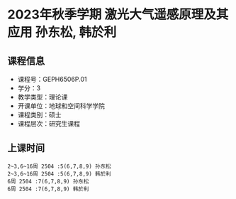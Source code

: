 # 2023年秋季学期 激光大气遥感原理及其应用 孙东松, 韩於利






## 课程信息

- 课程号：GEPH6506P.01
- 学分：3
- 教学类型：理论课
- 开课单位：地球和空间科学学院
- 课程类别：硕士
- 课程层次：研究生课程

## 上课时间

```
2~3,6~16周 2504 :5(6,7,8,9) 孙东松
2~3,6~16周 2504 :5(6,7,8,9) 韩於利
6周 2504 :7(6,7,8,9) 孙东松
6周 2504 :7(6,7,8,9) 韩於利
```


